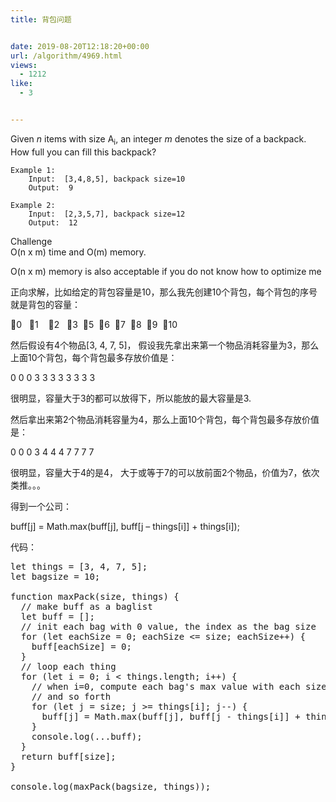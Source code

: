 ```yaml
---
title: 背包问题


date: 2019-08-20T12:18:20+00:00
url: /algorithm/4969.html
views:
  - 1212
like:
  - 3


---
```

Given _n_ items with size A<sub>i</sub>, an integer _m_ denotes the size of a backpack. How full you can fill this backpack?

    Example 1:
    	Input:  [3,4,8,5], backpack size=10
    	Output:  9
    
    Example 2:
    	Input:  [2,3,5,7], backpack size=12
    	Output:  12

Challenge  
O(n x m) time and O(m) memory.

O(n x m) memory is also acceptable if you do not know how to optimize me

正向求解，比如给定的背包容量是10，那么我先创建10个背包，每个背包的序号就是背包的容量：

&#x1f392;0   &#x1f392;1    &#x1f392;2   &#x1f392;3  &#x1f392;5  &#x1f392;6  &#x1f392;7  &#x1f392;8  &#x1f392;9  &#x1f392;10

然后假设有4个物品[3, 4, 7, 5]， 假设我先拿出来第一个物品消耗容量为3，那么上面10个背包，每个背包最多存放价值是：

0 0 0 3 3 3 3 3 3 3 3

很明显，容量大于3的都可以放得下，所以能放的最大容量是3.

然后拿出来第2个物品消耗容量为4，那么上面10个背包，每个背包最多存放价值是：

0 0 0 3 4 4 4 7 7 7 7

很明显，容量大于4的是4， 大于或等于7的可以放前面2个物品，价值为7，依次类推。。。

得到一个公司：

buff[j] = Math.max(buff[j], buff[j &#8211; things[i]] + things[i]);

代码：

<pre class="EnlighterJSRAW" data-enlighter-language="null">let things = [3, 4, 7, 5];
let bagsize = 10;

function maxPack(size, things) {
  // make buff as a baglist
  let buff = [];
  // init each bag with 0 value, the index as the bag size
  for (let eachSize = 0; eachSize &lt;= size; eachSize++) {
    buff[eachSize] = 0;
  }
  // loop each thing
  for (let i = 0; i &lt; things.length; i++) {
    // when i=0, compute each bag's max value with each size
    // and so forth
    for (let j = size; j &gt;= things[i]; j--) {
      buff[j] = Math.max(buff[j], buff[j - things[i]] + things[i]);
    }
    console.log(...buff);
  }
  return buff[size];
}

console.log(maxPack(bagsize, things));</pre>

&nbsp;